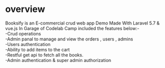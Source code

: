 # overview
Booksify is an E-commercial crud web app Demo Made With Laravel 5.7 & vue.js In Garage of Codelab Camp included the features
below:-
<br/>
-Crud operations 
<br/>
-Admin panal to manage and view the orders , users , admins
<br/>
-Users authentication
<br/>
-Ability to add items to the cart
<br/>
-Restful get api to fetch all the books. 
<br/>
-Admin authentication & super admin authorization


 
 

